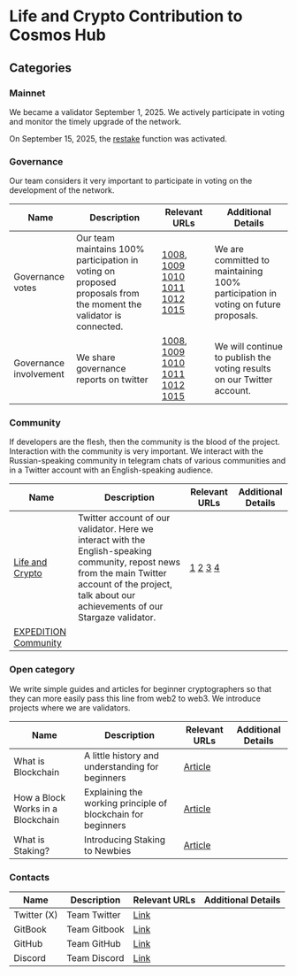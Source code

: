 # Life and Crypto Contribution to Cosmos Hub

## Categories

### Mainnet

We became a validator September 1, 2025. We actively participate in voting and monitor the timely upgrade of the network.

On September 15, 2025, the [restake](https://restake.app/cosmoshub/cosmosvaloper1nkkdef4flw8s3jxnmdyqnr7rwgfpw2kv9lx0ug/stake) function was activated.
                                                                                                                
### Governance

Our team considers it very important to participate in voting on the development of the network.

| Name                   | Description                                                                             | Relevant URLs | Additional Details |
| ---------------------- | --------------------------------------------------------------------------------------- | ------------- | ------------------ |
| Governance votes       | Our team maintains 100% participation in voting on proposed proposals from the moment the validator is connected. |[1008](https://validator.keplr.app/vote/cosmos-hub/1008), [1009](https://validator.keplr.app/vote/cosmos-hub/1009) [1010](https://validator.keplr.app/vote/cosmos-hub/1010) [1011](https://validator.keplr.app/vote/cosmos-hub/1011) [1012](https://validator.keplr.app/vote/cosmos-hub/1012) [1015](https://validator.keplr.app/vote/cosmos-hub/1015)| We are committed to maintaining 100% participation in voting on future proposals. |
| Governance involvement | We share governance reports on twitter |[1008](https://x.com/lifeandcrypto_/status/1963732768963313738), [1009](https://x.com/lifeandcrypto_/status/1965294256912019575) [1010](https://x.com/lifeandcrypto_/status/1968621763312468061) [1011](https://x.com/lifeandcrypto_/status/1970237588540952804) [1012](https://x.com/lifeandcrypto_/status/1975797666534900051) [1015](https://x.com/lifeandcrypto_/status/1980523934631227679)|  We will continue to publish the voting results on our Twitter account. |

### Community

If developers are the flesh, then the community is the blood of the project. Interaction with the community is very important. We interact with the Russian-speaking community in telegram chats of various communities and in a Twitter account with an English-speaking audience.

| Name        | Description | Relevant URLs | Additional Details |
| ----------- | ----------- | ------------- | ------------------ |
| [Life and Crypto](https://x.com/lifeandcrypto_) | Twitter account of our validator. Here we interact with the English-speaking community, repost news from the main Twitter account of the project, talk about our achievements of our Stargaze validator. |[1](https://x.com/lifeandcrypto_/status/1969470735547498727) [2](https://x.com/lifeandcrypto_/status/1970541481631850665) [3](https://x.com/lifeandcrypto_/status/1972958640362652003) [4](https://x.com/lifeandcrypto_/status/1976715831506538827)||
| [EXPEDITION Community](https://t.me/expedition_pics) |||

### Open category

We write simple guides and articles for beginner cryptographers so that they can more easily pass this line from web2 to web3.
We introduce projects where we are validators.

| Name | Description | Relevant URLs | Additional Details |
| ---- | ----------- | ------------- | ------------------ |
| What is Blockchain| A little history and understanding for beginners | [Article](https://life-and-crypto.gitbook.io/life-and-crypto/life-and-crypto-en/guides-for-beginners/what-is-blockchain)| |
| How a Block Works in a Blockchain| Explaining the working principle of blockchain for beginners | [Article](https://life-and-crypto.gitbook.io/life-and-crypto/life-and-crypto-en/guides-for-beginners/how-a-block-works-in-a-blockchain) | |
| What is Staking? | Introducing Staking to Newbies | [Article](https://life-and-crypto.gitbook.io/life-and-crypto/life-and-crypto-en/guides-for-beginners/what-is-staking)| |


### Contacts

| Name | Description | Relevant URLs | Additional Details |
| ---- | ----------- | ------------- | ------------------ |
| Twitter (X)| Team Twitter | [Link](https://x.com/lifeandcrypto_) ||
| GitBook| Team Gitbook | [Link](https://life-and-crypto.gitbook.io/life-and-crypto/life-and-crypto-en) ||
| GitHub | Team GitHub | [Link](https://github.com/Life-and-Crypto) ||
| Discord | Team Discord | [Link](https://discord.gg/48bcV7S8) ||

